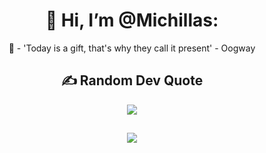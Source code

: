 <h1 align="center"> 👋 Hi, I’m @Michillas:</h1>
<p align="center">
    🔭 - 'Today is a gift, that's why they call it present' - Oogway
</p>

<h2 align="center"> ✍️ Random Dev Quote</h2>
<p align="center">
    <img src="https://quotes-github-readme.vercel.app/api?type=horizontal&theme=dark"/> 
</p>

<h2></h2>

<p align="center">
    <img src="https://visitcount.itsvg.in/api?id=Michillas&icon=5&color=12"/> 
</p>
